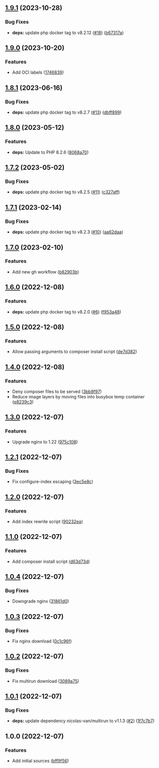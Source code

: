 ## [1.9.1](https://github.com/timo-reymann/php-app/compare/1.9.0...1.9.1) (2023-10-28)


### Bug Fixes

* **deps:** update php docker tag to v8.2.12 ([#18](https://github.com/timo-reymann/php-app/issues/18)) ([b67317a](https://github.com/timo-reymann/php-app/commit/b67317ae1a9814c17fd9640266eb0e3c9465af06))

## [1.9.0](https://github.com/timo-reymann/php-app/compare/1.8.1...1.9.0) (2023-10-20)


### Features

* Add OCI labels ([1746839](https://github.com/timo-reymann/php-app/commit/17468391085b617435d8ce26636da2705f495823))

## [1.8.1](https://github.com/timo-reymann/php-app/compare/1.8.0...1.8.1) (2023-06-16)


### Bug Fixes

* **deps:** update php docker tag to v8.2.7 ([#13](https://github.com/timo-reymann/php-app/issues/13)) ([dbff899](https://github.com/timo-reymann/php-app/commit/dbff8994753a3317f544a130d0c5fb3f9acd5e3e))

## [1.8.0](https://github.com/timo-reymann/php-app/compare/1.7.2...1.8.0) (2023-05-12)


### Features

* **deps:** Update to PHP 8.2.6 ([8068a70](https://github.com/timo-reymann/php-app/commit/8068a70561e0fb5575c06696abf34dad4205a049))

## [1.7.2](https://github.com/timo-reymann/php-app/compare/1.7.1...1.7.2) (2023-05-02)


### Bug Fixes

* **deps:** update php docker tag to v8.2.5 ([#11](https://github.com/timo-reymann/php-app/issues/11)) ([c327aff](https://github.com/timo-reymann/php-app/commit/c327affc330ad32fa871edd795801ee1711e832a))

## [1.7.1](https://github.com/timo-reymann/php-app/compare/1.7.0...1.7.1) (2023-02-14)


### Bug Fixes

* **deps:** update php docker tag to v8.2.3 ([#10](https://github.com/timo-reymann/php-app/issues/10)) ([aa62daa](https://github.com/timo-reymann/php-app/commit/aa62daa80a48e5b091f587396a9793f5a7aca973))

## [1.7.0](https://github.com/timo-reymann/php-app/compare/1.6.0...1.7.0) (2023-02-10)


### Features

* Add new gh workflow ([b82903b](https://github.com/timo-reymann/php-app/commit/b82903b24f8e4cbc5107203234a3b1fc2c0de817))

## [1.6.0](https://github.com/timo-reymann/php-app/compare/1.5.0...1.6.0) (2022-12-08)


### Features

* **deps:** update php docker tag to v8.2.0 ([#6](https://github.com/timo-reymann/php-app/issues/6)) ([f953a48](https://github.com/timo-reymann/php-app/commit/f953a48c357e713b5bc748fc754c07ec5e346787))

## [1.5.0](https://github.com/timo-reymann/php-app/compare/1.4.0...1.5.0) (2022-12-08)


### Features

* Allow passing arguments to composer install script ([de7d382](https://github.com/timo-reymann/php-app/commit/de7d38250bce4bf22362835e9425208e44c5f14e))

## [1.4.0](https://github.com/timo-reymann/php-app/compare/1.3.0...1.4.0) (2022-12-08)


### Features

* Deny composer files to be served ([3bb8f97](https://github.com/timo-reymann/php-app/commit/3bb8f970b1d964a220f3a307dbc6b180d03aceec))
* Reduce image layers by moving files into busybox temp container ([e8239c3](https://github.com/timo-reymann/php-app/commit/e8239c3f4acdbb2ac5dc5b7234bab16316130a29))

## [1.3.0](https://github.com/timo-reymann/php-app/compare/1.2.1...1.3.0) (2022-12-07)


### Features

* Upgrade nginx to 1.22 ([975c108](https://github.com/timo-reymann/php-app/commit/975c10818cdb6ccfb21cbb7cd8c0c247beb99dd5))

## [1.2.1](https://github.com/timo-reymann/php-app/compare/1.2.0...1.2.1) (2022-12-07)


### Bug Fixes

* Fix configure-index escaping ([3ec5e8c](https://github.com/timo-reymann/php-app/commit/3ec5e8cb0ebb5c3ec8bca7d7f46f0efe4fad1e52))

## [1.2.0](https://github.com/timo-reymann/php-app/compare/1.1.0...1.2.0) (2022-12-07)


### Features

* Add index rewrite script ([90232ea](https://github.com/timo-reymann/php-app/commit/90232ea313e857be3c9968e19ecbf304b0cf362f))

## [1.1.0](https://github.com/timo-reymann/php-app/compare/1.0.4...1.1.0) (2022-12-07)


### Features

* Add composer install script ([d63d73d](https://github.com/timo-reymann/php-app/commit/d63d73df6dc29ce00b2f88382c2bd96a0131152f))

## [1.0.4](https://github.com/timo-reymann/php-app/compare/1.0.3...1.0.4) (2022-12-07)


### Bug Fixes

* Downgrade nginx ([31861d0](https://github.com/timo-reymann/php-app/commit/31861d05654abe09b5b3c631cffb85db1bdb47f6))

## [1.0.3](https://github.com/timo-reymann/php-app/compare/1.0.2...1.0.3) (2022-12-07)


### Bug Fixes

* Fix nginx download ([0c1c96f](https://github.com/timo-reymann/php-app/commit/0c1c96f88862cd7e941f2985f2123fa3a79bbdb7))

## [1.0.2](https://github.com/timo-reymann/php-app/compare/1.0.1...1.0.2) (2022-12-07)


### Bug Fixes

* Fix multirun download ([3089a75](https://github.com/timo-reymann/php-app/commit/3089a75d0d65ade3eeb000f717f8660e3f9843e8))

## [1.0.1](https://github.com/timo-reymann/php-app/compare/1.0.0...1.0.1) (2022-12-07)


### Bug Fixes

* **deps:** update dependency nicolas-van/multirun to v1.1.3 ([#2](https://github.com/timo-reymann/php-app/issues/2)) ([1f7c7b7](https://github.com/timo-reymann/php-app/commit/1f7c7b7eaa671aa27f9c9967b955de523295fbde))

## 1.0.0 (2022-12-07)


### Features

* Add initial sources ([bff9f56](https://github.com/timo-reymann/php-app/commit/bff9f564d3ce586dcb8512456a25ffbb6d098fff))
